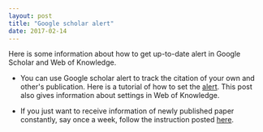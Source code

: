 ```yaml
---
layout: post
title: "Google scholar alert"
date: 2017-02-14
---
```


Here is some information about how to get up-to-date alert in Google Scholar and Web of Knowledge.
* You can use Google scholar alert to track the citation of your own and other's publication. Here is a tutorial of how to set the [alert](http://blog.impactstory.org/ultimate-guide-for-articles/). This post also gives information about settings in Web of Knowledge.

* If you just want to receive information of newly published paper constantly, say once a week, follow the instruction posted [here](http://coreyebaker.com/rtphd-how-to-create-google-scholar-alerts-to-stay-up-to-date/).

